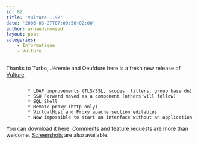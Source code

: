 ```yaml
---
id: 82
title: 'Vulture 1.92'
date: '2006-08-27T07:09:56+02:00'
author: arnaudsnomsed
layout: post
categories:
    - Informatique
    - Vulture
---
```


Thanks to Turbo, Jérémie and Oeufdure here is a fresh new release of [Vulture](/vultureng/documentation)

```

        * LDAP improvements (TLS/SSL, scopes, filters, group base dn)
        * SSO Forward moved as a component (others will follow)
        * SQL Shell
        * Remote proxy (http only)
        * VirtualHost and Proxy apache section editables
        * Now impossible to start an interface without an application
```

You can download it [here](/vultureng/download). Comments and feature requests are more than welcome. [Screenshots](/vultureng/screenshost) are also available.